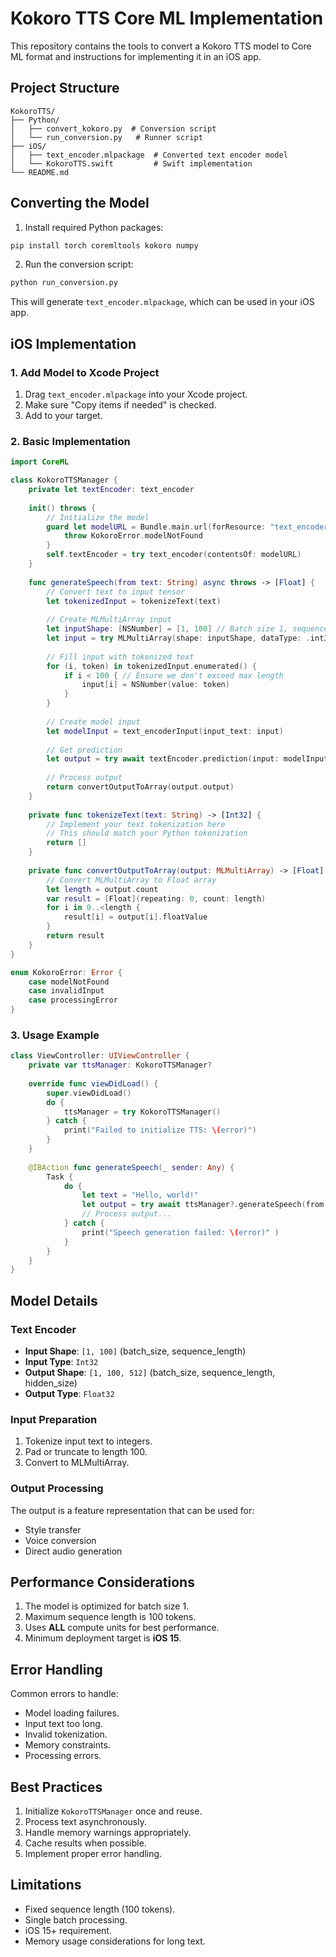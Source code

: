 # Kokoro TTS Core ML Implementation

This repository contains the tools to convert a Kokoro TTS model to Core ML format and instructions for implementing it in an iOS app.

## Project Structure 
```
KokoroTTS/
├── Python/
│   ├── convert_kokoro.py  # Conversion script
│   └── run_conversion.py   # Runner script
├── iOS/
│   ├── text_encoder.mlpackage  # Converted text encoder model
│   └── KokoroTTS.swift         # Swift implementation
└── README.md
```

## Converting the Model

1. Install required Python packages:

```bash
pip install torch coremltools kokoro numpy
```

2. Run the conversion script:

```bash
python run_conversion.py
```

This will generate `text_encoder.mlpackage`, which can be used in your iOS app.

## iOS Implementation

### 1. Add Model to Xcode Project

1. Drag `text_encoder.mlpackage` into your Xcode project.
2. Make sure "Copy items if needed" is checked.
3. Add to your target.

### 2. Basic Implementation

```swift
import CoreML

class KokoroTTSManager {
    private let textEncoder: text_encoder
    
    init() throws {
        // Initialize the model
        guard let modelURL = Bundle.main.url(forResource: "text_encoder", withExtension: "mlmodelc") else {
            throw KokoroError.modelNotFound
        }
        self.textEncoder = try text_encoder(contentsOf: modelURL)
    }
    
    func generateSpeech(from text: String) async throws -> [Float] {
        // Convert text to input tensor
        let tokenizedInput = tokenizeText(text)
        
        // Create MLMultiArray input
        let inputShape: [NSNumber] = [1, 100] // Batch size 1, sequence length 100
        let input = try MLMultiArray(shape: inputShape, dataType: .int32)
        
        // Fill input with tokenized text
        for (i, token) in tokenizedInput.enumerated() {
            if i < 100 { // Ensure we don't exceed max length
                input[i] = NSNumber(value: token)
            }
        }
        
        // Create model input
        let modelInput = text_encoderInput(input_text: input)
        
        // Get prediction
        let output = try await textEncoder.prediction(input: modelInput)
        
        // Process output
        return convertOutputToArray(output.output)
    }
    
    private func tokenizeText(text: String) -> [Int32] {
        // Implement your text tokenization here
        // This should match your Python tokenization
        return []
    }
    
    private func convertOutputToArray(output: MLMultiArray) -> [Float] {
        // Convert MLMultiArray to Float array
        let length = output.count
        var result = [Float](repeating: 0, count: length)
        for i in 0..<length {
            result[i] = output[i].floatValue
        }
        return result
    }
}

enum KokoroError: Error {
    case modelNotFound
    case invalidInput
    case processingError
}
```

### 3. Usage Example

```swift
class ViewController: UIViewController {
    private var ttsManager: KokoroTTSManager?
    
    override func viewDidLoad() {
        super.viewDidLoad()
        do {
            ttsManager = try KokoroTTSManager()
        } catch {
            print("Failed to initialize TTS: \(error)")
        }
    }
    
    @IBAction func generateSpeech(_ sender: Any) {
        Task {
            do {
                let text = "Hello, world!"
                let output = try await ttsManager?.generateSpeech(from: text)
                // Process output...
            } catch {
                print("Speech generation failed: \(error)" )
            }
        }
    }
}
```

## Model Details

### Text Encoder
- **Input Shape**: `[1, 100]` (batch_size, sequence_length)
- **Input Type**: `Int32`
- **Output Shape**: `[1, 100, 512]` (batch_size, sequence_length, hidden_size)
- **Output Type**: `Float32`

### Input Preparation
1. Tokenize input text to integers.
2. Pad or truncate to length 100.
3. Convert to MLMultiArray.

### Output Processing
The output is a feature representation that can be used for:
- Style transfer
- Voice conversion
- Direct audio generation

## Performance Considerations
1. The model is optimized for batch size 1.
2. Maximum sequence length is 100 tokens.
3. Uses **ALL** compute units for best performance.
4. Minimum deployment target is **iOS 15**.

## Error Handling
Common errors to handle:
- Model loading failures.
- Input text too long.
- Invalid tokenization.
- Memory constraints.
- Processing errors.

## Best Practices
1. Initialize `KokoroTTSManager` once and reuse.
2. Process text asynchronously.
3. Handle memory warnings appropriately.
4. Cache results when possible.
5. Implement proper error handling.

## Limitations
- Fixed sequence length (100 tokens).
- Single batch processing.
- iOS 15+ requirement.
- Memory usage considerations for long text.
